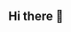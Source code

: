 ## Hi there 👋

<!--
**yulmai999/yulmai999** is a ✨ _special_ ✨ repository because its `README.md` (this file) appears on your GitHub profile.

![Top Langs](https://github-readme-stats.vercel.app/api/top-langs/?username=yulmai999&layout=compact)
